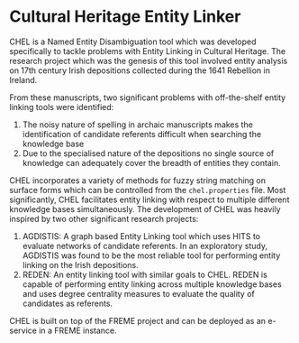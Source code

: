 # Cultural Heritage Entity Linker

CHEL is a Named Entity Disambiguation tool which was developed specifically to
tackle problems with Entity Linking in Cultural Heritage. The research project
which was the genesis of this tool involved entity analysis on 17th century
Irish depositions collected during the 1641 Rebellion in Ireland.

From these manuscripts, two significant problems with off-the-shelf entity
linking tools were identified:

1. The noisy nature of spelling in archaic manuscripts makes the identification
   of candidate referents difficult when searching the knowledge base
2. Due to the specialised nature of the depositions no single source of
   knowledge can adequately cover the breadth of entities they contain.

CHEL incorporates a variety of methods for fuzzy string matching on surface
forms which can be controlled from the `chel.properties` file. Most
significantly, CHEL facilitates entity linking with respect to multiple
different knowledge bases simultaneously. The development of CHEL was heavily
inspired by two other significant research projects:

1. AGDISTIS: A graph based Entity Linking tool which uses HITS to evaluate
   networks of candidate referents. In an exploratory study, AGDISTIS was found
   to be the most reliable tool for performing entity linking on the Irish
   depositions.
2. REDEN: An entity linking tool with similar goals to CHEL. REDEN is capable
   of performing entity linking across multiple knowledge bases and uses
   degree centrality measures to evaluate the quality of candidates as
   referents.

CHEL is built on top of the FREME project and can be deployed as an e-service
in a FREME instance.